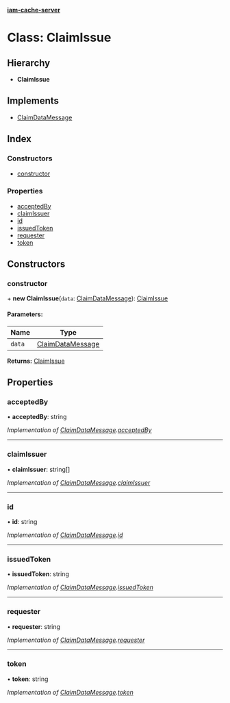 **[iam-cache-server](../README.md)**

# Class: ClaimIssue

## Hierarchy

* **ClaimIssue**

## Implements

* [ClaimDataMessage](../interfaces/claimdatamessage.md)

## Index

### Constructors

* [constructor](claimissue.md#constructor)

### Properties

* [acceptedBy](claimissue.md#acceptedby)
* [claimIssuer](claimissue.md#claimissuer)
* [id](claimissue.md#id)
* [issuedToken](claimissue.md#issuedtoken)
* [requester](claimissue.md#requester)
* [token](claimissue.md#token)

## Constructors

### constructor

\+ **new ClaimIssue**(`data`: [ClaimDataMessage](../interfaces/claimdatamessage.md)): [ClaimIssue](claimissue.md)

#### Parameters:

Name | Type |
------ | ------ |
`data` | [ClaimDataMessage](../interfaces/claimdatamessage.md) |

**Returns:** [ClaimIssue](claimissue.md)

## Properties

### acceptedBy

•  **acceptedBy**: string

*Implementation of [ClaimDataMessage](../interfaces/claimdatamessage.md).[acceptedBy](../interfaces/claimdatamessage.md#acceptedby)*

___

### claimIssuer

•  **claimIssuer**: string[]

*Implementation of [ClaimDataMessage](../interfaces/claimdatamessage.md).[claimIssuer](../interfaces/claimdatamessage.md#claimissuer)*

___

### id

•  **id**: string

*Implementation of [ClaimDataMessage](../interfaces/claimdatamessage.md).[id](../interfaces/claimdatamessage.md#id)*

___

### issuedToken

•  **issuedToken**: string

*Implementation of [ClaimDataMessage](../interfaces/claimdatamessage.md).[issuedToken](../interfaces/claimdatamessage.md#issuedtoken)*

___

### requester

•  **requester**: string

*Implementation of [ClaimDataMessage](../interfaces/claimdatamessage.md).[requester](../interfaces/claimdatamessage.md#requester)*

___

### token

•  **token**: string

*Implementation of [ClaimDataMessage](../interfaces/claimdatamessage.md).[token](../interfaces/claimdatamessage.md#token)*
